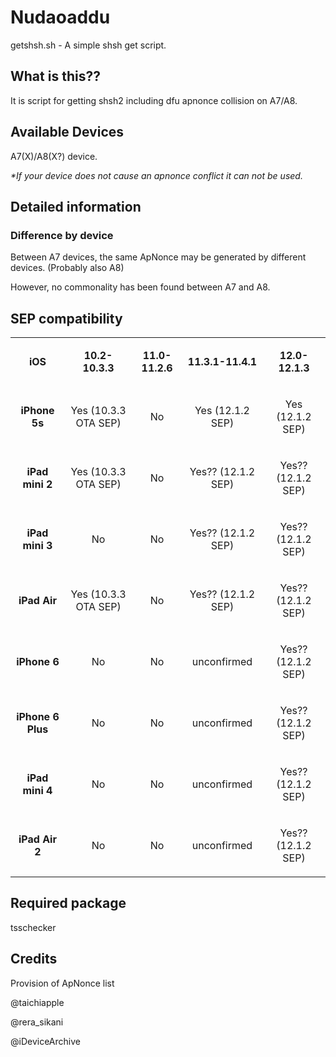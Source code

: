 <h1>Nudaoaddu</h1>
<p>getshsh.sh - A simple shsh get script.</p>
<h2>What is this??</h2>
<p>It is script for getting shsh2 including dfu apnonce collision on A7/A8.</p>
<h2>Available Devices</h2>
<p>A7(X)/A8(X?) device.</p>
<p><em>*If your device does not cause an apnonce conflict it can not be used.</em></p>
<h2>Detailed information</h2>
<h3>Difference by device</h3>
<p>Between A7 devices, the same ApNonce may be generated by different devices. (Probably also A8)</p>
<p>However, no commonality has been found between A7 and A8.</p>
<h2>SEP compatibility</h2>
<table>
<tbody>
<tr>
<td>
<p align="center"><strong>iOS</strong></p>
</td>
<td>
<p align="center"><strong>10.2-10.3.3</strong></span></p>
</td>
<td>
<p align="center"><strong>11.0-11.2.6</strong></span></p>
</td>
<td>
<p align="center"><strong>11.3.1-11.4.1</strong></span></p>
</td>
<td>
<p align="center"><strong>12.0-12.1.3</strong></span></p>
</td>
</tr>
<tr>
<td>
<p align="center"><strong>iPhone 5s</strong></span></p>
</td>
<td>
<p align="center">Yes (10.3.3 OTA SEP)</span></p>
</td>
<td>
<p align="center">No</span></p>
</td>
<td>
<p align="center">Yes (12.1.2 SEP)</span></p>
</td>
<td>
<p align="center">Yes (12.1.2 SEP)</span></p>
</td>
</tr>
<tr>
<td>
<p align="center"><strong>iPad mini 2</strong></span></p>
</td>
<td>
<p align="center">Yes (10.3.3 OTA SEP)</span></p>
</td>
<td>
<p align="center">No</span></p>
</td>
<td>
<p align="center">Yes?? (12.1.2 SEP)</span></p>
</td>
<td>
<p align="center">Yes?? (12.1.2 SEP)</span></p>
</td>
</tr>
<tr>
<td>
<p align="center"><strong>iPad mini 3</strong></span></p>
</td>
<td>
<p align="center">No</span></p>
</td>
<td>
<p align="center">No</span></p>
</td>
<td>
<p align="center">Yes?? (12.1.2 SEP)</span></p>
</td>
<td>
<p align="center">Yes?? (12.1.2 SEP)</span></p>
</td>
</tr>
<tr>
<td>
<p align="center"><strong>iPad Air</strong></span></p>
</td>
<td>
<p align="center">Yes (10.3.3 OTA SEP)</span></p>
</td>
<td>
<p align="center">No</span></p>
</td>
<td>
<p align="center">Yes?? (12.1.2 SEP)</span></p>
</td>
<td>
<p align="center">Yes?? (12.1.2 SEP)</span></p>
</td>
</tr>
<tr>
<td>
<p align="center"><strong>iPhone 6</strong></span></p>
</td>
<td>
<p align="center">No</span></p>
</td>
<td>
<p align="center">No</span></p>
</td>
<td>
<p align="center">unconfirmed</span></p>
</td>
<td>
<p align="center">Yes?? (12.1.2 SEP)</span></p>
</td>
</tr>
<tr>
<td>
<p align="center"><strong>iPhone 6 Plus</strong></span></p>
</td>
<td>
<p align="center">No</span></p>
</td>
<td>
<p align="center">No</span></p>
</td>
<td>
<p align="center">unconfirmed</span></p>
</td>
<td>
<p align="center">Yes?? (12.1.2 SEP)</span></p>
</td>
</tr>
<tr>
<td>
<p align="center"><strong>iPad mini 4</strong></span></p>
</td>
<td>
<p align="center">No</span></p>
</td>
<td>
<p align="center">No</span></p>
</td>
<td>
<p align="center">unconfirmed</span></p>
</td>
<td>
<p align="center">Yes?? (12.1.2 SEP)</span></p>
</td>
</tr>
<tr>
<td>
<p align="center"><strong>iPad Air 2</strong></span></p>
</td>
<td>
<p align="center">No</span></p>
</td>
<td>
<p align="center">No</span></p>
</td>
<td>
<p align="center">unconfirmed</span></p>
</td>
<td>
<p align="center">Yes?? (12.1.2 SEP)</span></p>
</td>
</tr>
</tbody>
</table>
<h2>Required package</h2>
<p>tsschecker</p>
<h2>Credits</h2>
<p>Provision of ApNonce list</p>
<p>@taichiapple</p>
<p>@rera_sikani</p>
<p>@iDeviceArchive</p>